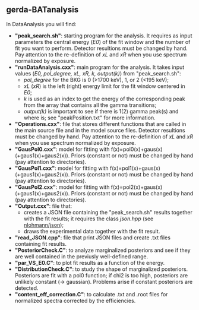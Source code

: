 ## gerda-BATanalysis
In DataAnalysis you will find:
* **"peak_search.sh"**: starting program for the analysis. It requires as input parameters the central energy (_E0_) of the fit window and the number of fit you want to perform. Detector resultions must be changed by hand. Pay attention to the re-definition of _xL_ and _xR_ when you use spectrum normalized by exposure.
* **"runDataAnalysis.cxx"**: main program for the analysis. It takes input values (_E0, pol_degree, xL, xR, k, output(k)_) from "peak_search.sh":
  * _pol_degree_ for the BKG is 0 (>1700 keV), 1, or 2 (<195 keV);
  * _xL_ (_xR_) is the left (right) energy limit for the fit window centered in _E0_;
  * _k_ is used as an index to get the energy of the corresponding peak from the array that contains all the gamma transitions;
  * _output(k)_ is important to see if there is 1(2) gamma peak(s) and where is; see "peakPosition.txt" for more information.
* **"Operations.cxx"**: file that stores different functions that are called in the main source file and in the model source files. Detector resultions must be changed by hand. Pay attention to the re-definition of _xL_ and _xR_ when you use spectrum normalized by exposure.
* **"GausPol0.cxx"**: model for fitting with f(x)=pol0(x)+gaus(x) (+gaus1(x)+gaus2(x)). Priors (constant or not) must be changed by hand (pay attention to directories).
* **"GausPol1.cxx"**: model for fitting with f(x)=pol1(x)+gaus(x) (+gaus1(x)+gaus2(x)). Priors (constant or not) must be changed by hand (pay attention to directories).
* **"GausPol2.cxx"**: model for fitting with f(x)=pol2(x)+gaus(x) (+gaus1(x)+gaus2(x)). Priors (constant or not) must be changed by hand (pay attention to directories).
* **"Output.cxx"**: file that:
  * creates a JSON file containing the "peak_search.sh" results together with the fit results; it requires the class _json.hpp_ (see [nlohmann/json](https://github.com/nlohmann/json));
  * draws the experimental data together with the fit result.
* **"read_JSON.cpp"**: file that print JSON files and create .txt files containing fit results.
* **"PosteriorCheck.C"**: to analyze marginalized posteriors and see if they are well contained in the previusly well-defined range.
* **"par_VS_E0.C"**: to plot fit results as a function of the energy.
* **"DistributionCheck.C"**: to study the shape of marginalized posteriors. Posteriors are fit with a pol0 function; if chi2 is too high, posteriors are unlikely constant (-> gaussian). Problems arise if constant posteriors are detected.
* **"content_eff_correction.C"**: to calculate .txt and .root files for normalized spectra corrected by the efficiencies.

